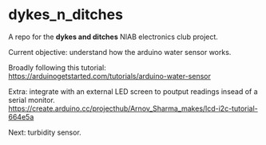 # dykes_n_ditches

A repo for the **dykes and ditches** NIAB electronics club project.

Current objective: understand how the arduino water sensor works.

Broadly following this tutorial:
https://arduinogetstarted.com/tutorials/arduino-water-sensor

Extra: integrate with an external LED screen to poutput readings insead of a serial monitor.
https://create.arduino.cc/projecthub/Arnov_Sharma_makes/lcd-i2c-tutorial-664e5a

Next: turbidity sensor.
